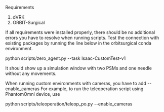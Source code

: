 Requirements
1. dVRK
2. ORBIT-Surgical

If all requirements were installed properly, there should be no additional errors you have to resolve when running scripts.
Test the connection with existing packages by running the line below in the orbitsurgical conda environment.

python scripts/zero_agent.py --task Isaac-CustomTest-v1

It should show up a simulation window with two PSMs and one needle without any movements.

When running custom environments with cameras, you have to add --enable_cameras
For example, to run the teleoperation script using PhantomOmni device, use

python scripts/teleoperation/teleop_po.py --enable_cameras
